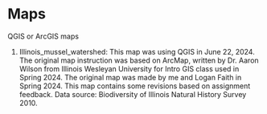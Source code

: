 # Maps
QGIS or ArcGIS maps

1. Illinois_mussel_watershed: This map was using QGIS in June 22, 2024. The original map instruction was based on ArcMap, written by Dr. Aaron Wilson from Illinois Wesleyan University for Intro GIS class used in Spring 2024. The original map was made by me and Logan Faith in Spring 2024. This map contains some revisions based on assignment feedback. Data source: Biodiversity of Illinois Natural History Survey 2010. 
